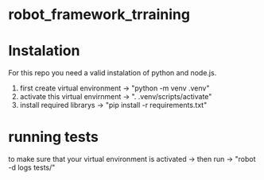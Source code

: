 # robot_framework_trraining

# Instalation

For this repo you need a valid instalation of python and node.js.

1. first create virtual environment -> "python -m venv .venv"
2. activate this virtual envirnment -> ". .venv/scripts/activate"
3. install required librarys -> "pip install -r requirements.txt"

# running tests

to make sure that your virtual environment is activated -> then run -> "robot -d logs tests/"